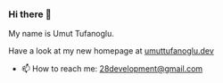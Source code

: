 ### Hi there 👋

My name is Umut Tufanoglu.

Have a look at my new homepage at [umuttufanoglu.dev](https://umuttufanoglu.dev/)

- 📫 How to reach me: 28development@gmail.com
